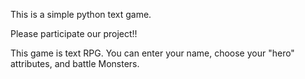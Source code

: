 This is a simple python text game.

Please participate our project!!

This game is text RPG.
You can enter your name, choose your "hero" attributes, and battle Monsters.
